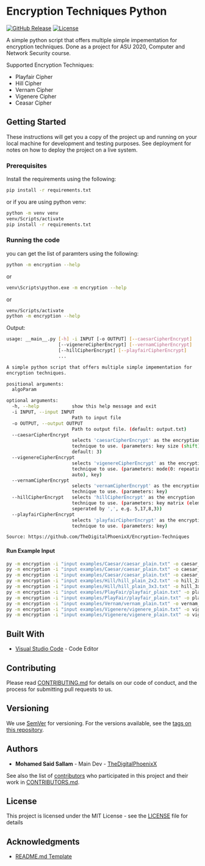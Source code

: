 # Encryption Techniques Python

[![GitHub Release][github_release_badge]][github_release_link]
[![License][license-image]][license-url]

A simple python script that offers multiple simple impementation for encryption techniques. Done as a project for ASU 2020, Computer and Network Security course.

Supported Encryption Techniques:

- Playfair Cipher
- Hill Cipher
- Vernam Cipher
- Vigenere Cipher
- Ceasar Cipher

## Getting Started

These instructions will get you a copy of the project up and running on your local machine for development and testing purposes. See deployment for notes on how to deploy the project on a live system.

### Prerequisites

Install the requirements using the following:

```sh
pip install -r requirements.txt
```

or if you are using python venv:

```sh
python -m venv venv
venv/Scripts/activate
pip install -r requirements.txt
```

### Running the code

you can get the list of paramters using the following:

```sh
python -m encryption --help
```

or

```sh
venv\Scripts\python.exe -m encryption --help
```

or

```sh
venv/Scripts/activate
python -m encryption --help
```

Output:

```sh
usage: __main__.py [-h] -i INPUT [-o OUTPUT] [--caesarCipherEncrypt]
                   [--vigenereCipherEncrypt] [--vernamCipherEncrypt]
                   [--hillCipherEncrypt] [--playfairCipherEncrypt]
                   ...

A simple python script that offers multiple simple impementation for
encryption techniques.

positional arguments:
  algoParam

optional arguments:
  -h, --help            show this help message and exit
  -i INPUT, --input INPUT
                        Path to input file
  -o OUTPUT, --output OUTPUT
                        Path to output file. (default: output.txt)
  --caesarCipherEncrypt
                        selects 'caesarCipherEncrypt' as the encryption
                        technique to use. (parameters: key size (shift),
                        default: 3)
  --vigenereCipherEncrypt
                        selects 'vigenereCipherEncrypt' as the encryption
                        technique to use. (parameters: mode(0: repeating, 1:
                        auto), key)
  --vernamCipherEncrypt
                        selects 'vernamCipherEncrypt' as the encryption
                        technique to use. (parameters: key)
  --hillCipherEncrypt   selects 'hillCipherEncrypt' as the encryption
                        technique to use. (parameters: key matrix (elements
                        seperated by ',', e.g. 5,17,8,3))
  --playfairCipherEncrypt
                        selects 'playfairCipherEncrypt' as the encryption
                        technique to use. (parameters: key)

Source: https://github.com/TheDigitalPhoenixX/Encryption-Techniques

```

#### Run Example Input

```sh
py -m encryption -i "input examples/Caesar/caesar_plain.txt" -o caesar_3.txt --caesarCipherEncrypt 3
py -m encryption -i "input examples/Caesar/caesar_plain.txt" -o caesar_6.txt --caesarCipherEncrypt 6
py -m encryption -i "input examples/Caesar/caesar_plain.txt" -o caesar_12.txt --caesarCipherEncrypt 12
py -m encryption -i "input examples/Hill/hill_plain_2x2.txt" -o hill_2x2.txt --hillCipherEncrypt 5,17,8,3
py -m encryption -i "input examples/Hill/hill_plain_3x3.txt" -o hill_3x3.txt --hillCipherEncrypt 2,4,12,9,1,6,7,5,3
py -m encryption -i "input examples/PlayFair/playfair_plain.txt" -o playfair_rats.txt --playfairCipherEncrypt rats
py -m encryption -i "input examples/PlayFair/playfair_plain.txt" -o playfair_archangel.txt --playfairCipherEncrypt archangel
py -m encryption -i "input examples/Vernam/vernam_plain.txt" -o vernam_txt --vernamCipherEncrypt SPARTANS
py -m encryption -i "input examples/Vigenere/vigenere_plain.txt" -o vigenere_true.txt --vigenereCipherEncrypt 1 aether
py -m encryption -i "input examples/Vigenere/vigenere_plain.txt" -o vigenere_false.txt --vigenereCipherEncrypt 0 pie
```

## Built With

* [Visual Studio Code](https://code.visualstudio.com/) - Code Editor

## Contributing

Please read [CONTRIBUTING.md](CONTRIBUTING.md) for details on our code of conduct, and the process for submitting pull requests to us.

## Versioning

We use [SemVer](http://semver.org/) for versioning. For the versions available, see the [tags on this repository][github-tags].

## Authors

* **Mohamed Said Sallam** - Main Dev - [TheDigitalPhoenixX](https://github.com/TheDigitalPhoenixX)

See also the list of [contributors][github-contributors] who participated in this project and their work in [CONTRIBUTORS.md](CONTRIBUTORS.md).

## License

This project is licensed under the MIT License - see the [LICENSE](LICENSE) file for details

## Acknowledgments

* [README.md Template](https://gist.github.com/PurpleBooth/109311bb0361f32d87a2)

[license-image]: https://img.shields.io/badge/License-MIT-brightgreen.svg
[license-url]: https://opensource.org/licenses/MIT

[github_release_badge]: https://img.shields.io/github/v/release/TheDigitalPhoenixX/Encryption-Techniques.svg?style=flat&include_prereleases
[github_release_link]: https://github.com/TheDigitalPhoenixX/Encryption-Techniques/releases

[github-contributors]: https://github.com/TheDigitalPhoenixX/Encryption-Techniques/contributors
[github-tags]: https://github.com/TheDigitalPhoenixX/Encryption-Techniques/tags
